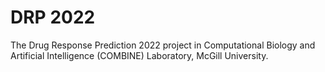 # DRP 2022
The Drug Response Prediction 2022 project in Computational Biology and Artificial Intelligence (COMBINE) Laboratory, McGill University.
